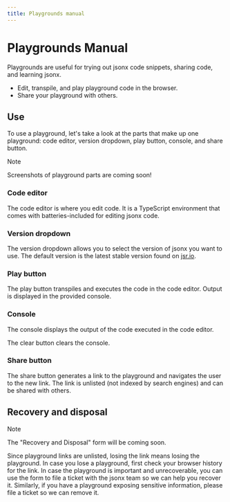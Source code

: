 ```yaml
---
title: Playgrounds manual
---
```


# Playgrounds Manual

Playgrounds are useful for trying out jsonx code snippets, sharing code, and
learning jsonx.

- Edit, transpile, and play playground code in the browser.
- Share your playground with others.

## Use

To use a playground, let's take a look at the parts that make up one playground:
code editor, version dropdown, play button, console, and share button.

> [!NOTE]
>
> Screenshots of playground parts are coming soon!

### Code editor

The code editor is where you edit code. It is a TypeScript environment that
comes with batteries-included for editing jsonx code.

### Version dropdown

The version dropdown allows you to select the version of jsonx you want to use.
The default version is the latest stable version found on
[jsr.io](https://jsr.io).

### Play button

The play button transpiles and executes the code in the code editor. Output is
displayed in the provided console.

### Console

The console displays the output of the code executed in the code editor.

The clear button clears the console.

### Share button

The share button generates a link to the playground and navigates the user to
the new link. The link is unlisted (not indexed by search engines) and can be
shared with others.

## Recovery and disposal

> [!NOTE]
>
> The "Recovery and Disposal" form will be coming soon.

Since playground links are unlisted, losing the link means losing the
playground. In case you lose a playground, first check your browser history for
the link. In case the playground is important and unrecoverable, you can use the
form to file a ticket with the jsonx team so we can help you recover it.
Similarly, if you have a playground exposing sensitive information, please file
a ticket so we can remove it.
